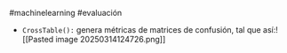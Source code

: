 #machinelearning #evaluación
- `CrossTable():` genera métricas de matrices de confusión, tal que así:![[Pasted image 20250314124726.png]]